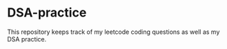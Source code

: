 # DSA-practice
This repository keeps track of my leetcode coding questions as well as my DSA practice.

 

